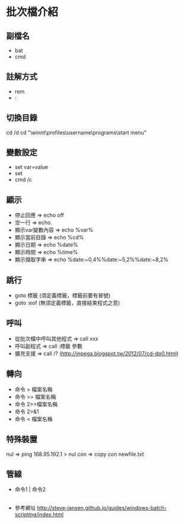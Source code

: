 # 批次檔介紹

## 副檔名
* bat
* cmd

## 註解方式
* rem
* :

## 切換目錄
cd /d
cd "\winnt\profiles\username\programs\start menu"

## 變數設定
* set var=value
* set
* cmd /c

## 顯示
* 停止回應 => echo off
* 空一行 => echo.
* 顯示var變數內容 => echo %var%
* 顯示當前目錄 => echo %cd%
* 顯示日期 => echo %date%
* 顯示時間 => echo %time%
* 顯示擷取字串 => echo %date:~0,4%%date:~5,2%%date:~8,2%

## 跳行
* goto 標籤 (須定義標籤，標籤前要有冒號)
* goto :eof (無須定義標籤，直接結束程式之意)

## 呼叫
* 從批次檔中呼叫其他程式 => call xxx
* 呼叫副程式 => call :標籤 參數
* 擴充支援 => call /? (http://inpega.blogspot.tw/2012/07/cd-dp0.html)

## 轉向
* 命令 > 檔案名稱
* 命令 >> 檔案名稱
* 命令 2>>檔案名稱
* 命令 2>&1
* 命令 < 檔案名稱
 
## 特殊裝置
nul => ping 168.95.192.1 > nul
con => copy con newfile.txt

## 管線
* 命令1 | 命令2

##
* 參考網址 http://steve-jansen.github.io/guides/windows-batch-scripting/index.html